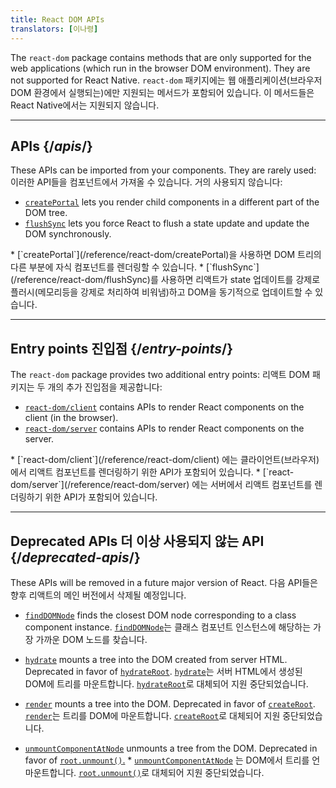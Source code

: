 ```yaml
---
title: React DOM APIs
translators: [이나령]
---
```


<Intro>

The `react-dom` package contains methods that are only supported for the web applications (which run in the browser DOM environment). They are not supported for React Native.
<Trans>`react-dom` 패키지에는 웹 애플리케이션(브라우저 DOM 환경에서 실행되는)에만 지원되는 메서드가 포함되어 있습니다. 이 메서드들은 React Native에서는 지원되지 않습니다.</Trans>

</Intro>

---

## APIs {/*apis*/}

These APIs can be imported from your components. They are rarely used:
<Trans>이러한 API들을 컴포넌트에서 가져올 수 있습니다. 거의 사용되지 않습니다:</Trans>

* [`createPortal`](/reference/react-dom/createPortal) lets you render child components in a different part of the DOM tree.
* [`flushSync`](/reference/react-dom/flushSync) lets you force React to flush a state update and update the DOM synchronously.
<TransBlock>
* [`createPortal`](/reference/react-dom/createPortal)을 사용하면 DOM 트리의 다른 부분에 자식 컴포넌트를 렌더링할 수 있습니다.
* [`flushSync`](/reference/react-dom/flushSync)를 사용하면 리액트가 state 업데이트를 강제로 플러시(메모리등을 강제로 처리하여 비워냄)하고 DOM을 동기적으로 업데이트할 수 있습니다.
</TransBlock>

---

## Entry points <Trans>진입점</Trans> {/*entry-points*/}

The `react-dom` package provides two additional entry points:
<Trans>리액트 DOM 패키지는 두 개의 추가 진입점을 제공합니다:</Trans>

* [`react-dom/client`](/reference/react-dom/client) contains APIs to render React components on the client (in the browser).
* [`react-dom/server`](/reference/react-dom/server) contains APIs to render React components on the server.
<TransBlock>
* [`react-dom/client`](/reference/react-dom/client) 에는 클라이언트(브라우저)에서 리액트 컴포넌트를 렌더링하기 위한 API가 포함되어 있습니다.
* [`react-dom/server`](/reference/react-dom/server) 에는 서버에서 리액트 컴포넌트를 렌더링하기 위한 API가 포함되어 있습니다.
</TransBlock>

---

## Deprecated APIs <Trans>더 이상 사용되지 않는 API</Trans> {/*deprecated-apis*/}

<Deprecated>

These APIs will be removed in a future major version of React.
<Trans>다음 API들은 향후 리액트의 메인 버전에서 삭제될 예정입니다.</Trans>

</Deprecated>

* [`findDOMNode`](/reference/react-dom/findDOMNode) finds the closest DOM node corresponding to a class component instance.
<Trans>[`findDOMNode`](/reference/react-dom/findDOMNode)는 클래스 컴포넌트 인스턴스에 해당하는 가장 가까운 DOM 노드를 찾습니다.</Trans>

* [`hydrate`](/reference/react-dom/hydrate) mounts a tree into the DOM created from server HTML. Deprecated in favor of [`hydrateRoot`](/reference/react-dom/client/hydrateRoot).
<Trans>[`hydrate`](/reference/react-dom/hydrate)는 서버 HTML에서 생성된 DOM에 트리를 마운트합니다. [`hydrateRoot`](/reference/react-dom/client/hydrateRoot)로 대체되어 지원 중단되었습니다.</Trans>

* [`render`](/reference/react-dom/render) mounts a tree into the DOM. Deprecated in favor of [`createRoot`](/reference/react-dom/client/createRoot).
<Trans>[`render`](/reference/react-dom/render)는 트리를 DOM에 마운트합니다. [`createRoot`](/reference/react-dom/client/createRoot)로 대체되어 지원 중단되었습니다.</Trans>

* [`unmountComponentAtNode`](/reference/react-dom/unmountComponentAtNode) unmounts a tree from the DOM. Deprecated in favor of [`root.unmount()`.](/reference/react-dom/client/createRoot#root-unmount)
<Trans>* [`unmountComponentAtNode`](/reference/react-dom/unmountComponentAtNode) 는 DOM에서 트리를 언마운트합니다. [`root.unmount()`](/reference/react-dom/client/createRoot#root-unmount)로 대체되어 지원 중단되었습니다.</Trans>

